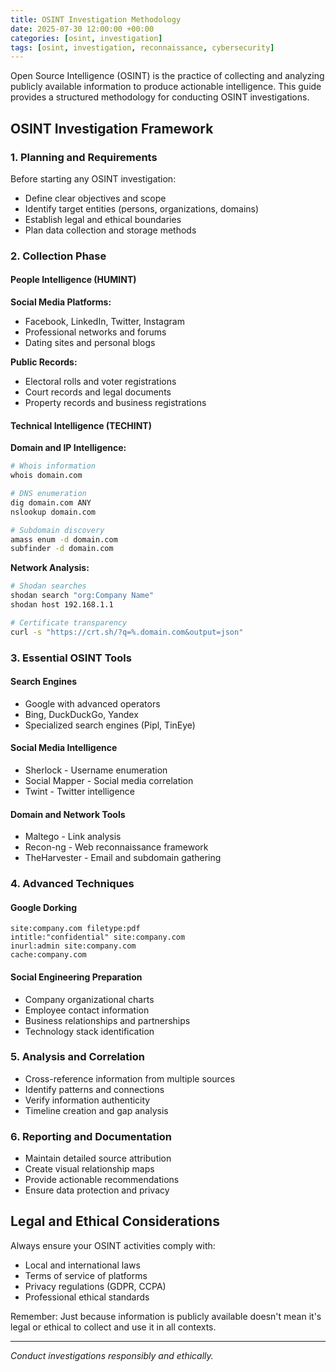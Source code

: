 ```yaml
---
title: OSINT Investigation Methodology 
date: 2025-07-30 12:00:00 +00:00
categories: [osint, investigation]
tags: [osint, investigation, reconnaissance, cybersecurity]
---
```


Open Source Intelligence (OSINT) is the practice of collecting and analyzing publicly available information to produce actionable intelligence. This guide provides a structured methodology for conducting OSINT investigations.

## OSINT Investigation Framework

### 1. Planning and Requirements

Before starting any OSINT investigation:

- Define clear objectives and scope
- Identify target entities (persons, organizations, domains)
- Establish legal and ethical boundaries
- Plan data collection and storage methods

### 2. Collection Phase

#### People Intelligence (HUMINT)

**Social Media Platforms:**
- Facebook, LinkedIn, Twitter, Instagram
- Professional networks and forums
- Dating sites and personal blogs

**Public Records:**
- Electoral rolls and voter registrations
- Court records and legal documents
- Property records and business registrations

#### Technical Intelligence (TECHINT)

**Domain and IP Intelligence:**
```bash
# Whois information
whois domain.com

# DNS enumeration
dig domain.com ANY
nslookup domain.com

# Subdomain discovery
amass enum -d domain.com
subfinder -d domain.com
```

**Network Analysis:**
```bash
# Shodan searches
shodan search "org:Company Name"
shodan host 192.168.1.1

# Certificate transparency
curl -s "https://crt.sh/?q=%.domain.com&output=json"
```

### 3. Essential OSINT Tools

#### Search Engines
- Google with advanced operators
- Bing, DuckDuckGo, Yandex
- Specialized search engines (Pipl, TinEye)

#### Social Media Intelligence
- Sherlock - Username enumeration
- Social Mapper - Social media correlation
- Twint - Twitter intelligence

#### Domain and Network Tools
- Maltego - Link analysis
- Recon-ng - Web reconnaissance framework
- TheHarvester - Email and subdomain gathering

### 4. Advanced Techniques

#### Google Dorking
```
site:company.com filetype:pdf
intitle:"confidential" site:company.com
inurl:admin site:company.com
cache:company.com
```

#### Social Engineering Preparation
- Company organizational charts
- Employee contact information
- Business relationships and partnerships
- Technology stack identification

### 5. Analysis and Correlation

- Cross-reference information from multiple sources
- Identify patterns and connections
- Verify information authenticity
- Timeline creation and gap analysis

### 6. Reporting and Documentation

- Maintain detailed source attribution
- Create visual relationship maps
- Provide actionable recommendations
- Ensure data protection and privacy

## Legal and Ethical Considerations

Always ensure your OSINT activities comply with:
- Local and international laws
- Terms of service of platforms
- Privacy regulations (GDPR, CCPA)
- Professional ethical standards

Remember: Just because information is publicly available doesn't mean it's legal or ethical to collect and use it in all contexts.

---

*Conduct investigations responsibly and ethically.*
